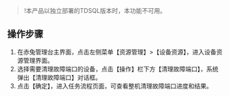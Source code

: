 >!本产品以独立部署的TDSQL版本时，本功能不可用。

## 操作步骤
1. 在赤兔管理台主界面，点击左侧菜单【资源管理】>【设备资源】，进入设备资源管理界面。
2. 选择需要清理故障端口的设备，点击【操作】栏下方【清理故障端口】，系统弹出【清理故障端口】对话框。
3. 点击【确定】，进入任务流程页面，可查看整机清理故障端口进度和结果。
